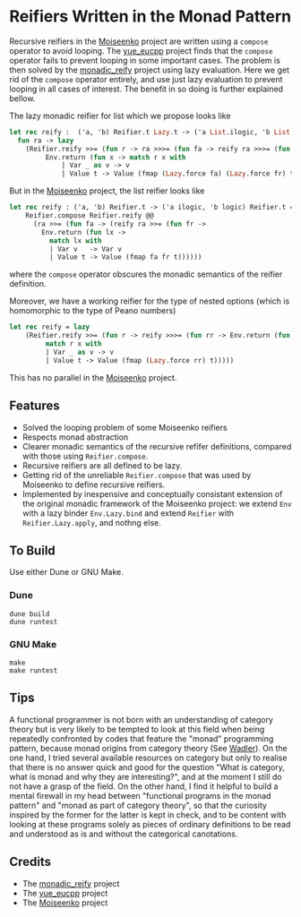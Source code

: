 # Reifiers Written in the Monad Pattern

Recursive reifiers in the [Moiseenko](https://gist.github.com/eupp/a78e9fc086834106e98d50e1e7bdea24) project are written using a `compose` operator to avoid looping. The [yue_eucpp](../yue_eucpp) project finds that the `compose` operator fails to prevent looping in some important cases. The problem is then solved by the [monadic_reify](../monadic_reify) project using lazy evaluation. Here we get rid of the `compose` operator entirely, and use just lazy evaluation to prevent looping in all cases of interest. The benefit in so doing is further explained bellow. 

The lazy monadic reifier for list which we propose looks like
```ocaml
let rec reify :  ('a, 'b) Reifier.t Lazy.t -> ('a List.ilogic, 'b List.logic) Reifier.t Lazy.t =
  fun ra -> lazy
    (Reifier.reify >>= (fun r -> ra >>>= (fun fa -> reify ra >>>= (fun fr ->
         Env.return (fun x -> match r x with
             | Var _ as v -> v
             | Value t -> Value (fmap (Lazy.force fa) (Lazy.force fr) t)))))) 
```
But in the [Moiseenko](https://gist.github.com/eupp/a78e9fc086834106e98d50e1e7bdea24) project, the list reifier looks like 
```ocaml
let rec reify : ('a, 'b) Reifier.t -> ('a ilogic, 'b logic) Reifier.t = fun ra ->
    Reifier.compose Reifier.reify @@
      (ra >>= (fun fa -> (reify ra >>= (fun fr ->
        Env.return (fun lx ->
          match lx with
          | Var v   -> Var v
          | Value t -> Value (fmap fa fr t))))))
```
where the `compose` operator obscures the monadic semantics of the reifier definition. 

Moreover, we have a working reifier for the type of nested options (which is homomorphic to the type of Peano numbers)
```ocaml
let rec reify = lazy
    (Reifier.reify >>= (fun r -> reify >>>= (fun rr -> Env.return (fun x ->
         match r x with
         | Var _ as v -> v
         | Value t -> Value (fmap (Lazy.force rr) t)))))
```  
This has no parallel in the [Moiseenko](https://gist.github.com/eupp/a78e9fc086834106e98d50e1e7bdea24) project.

## Features

- Solved the looping problem of some Moiseenko reifiers
- Respects monad abstraction
- Clearer monadic semantics of the recursive refifer definitions, compared with those using `Reifier.compose`. 
- Recursive reifiers are all defined to be lazy.
- Getting rid of the unreliable `Reifier.compose` that was used by Moiseenko to define recursive reifiers.
-  Implemented by inexpensive and conceptually consistant extension of the original monadic framework of the Moiseenko project: we extend `Env` with a lazy binder `Env.Lazy.bind` and extend `Reifier` with `Reifier.Lazy.apply`, and nothng else. 

## To Build

Use either Dune or GNU Make.

### Dune
```
dune build
dune runtest
``` 

### GNU Make
```
make
make runtest
```
## Tips

A functional programmer is not born with an understanding of category theory but is very likely to be tempted 
to look at this field when being repeatedly confronted by codes that
feature the "monad" programming pattern, because monad origins from category theory (See [Wadler](https://homepages.inf.ed.ac.uk/wadler/topics/monads.html)). On the one hand, I tried several available resources on category but only to realise that there is no answer quick and good for the question "What is category, what is monad and why they are interesting?", and at the moment I still do not have a grasp of the field. On the other hand, I find it helpful to build a mental firewall in my head between "functional programs in the monad pattern" and "monad as part of category theory", so that the curiosity inspired by the former for the latter is kept in check, and to be content with looking at these programs solely as pieces of ordinary definitions to be read and understood as is and without the categorical canotations. 


## Credits

- The [monadic_reify](../monadic_reify) project
- The [yue_eucpp](../yue_eucpp) project 
- The [Moiseenko](https://gist.github.com/eupp/a78e9fc086834106e98d50e1e7bdea24) project
